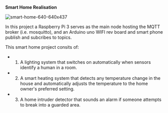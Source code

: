 **Smart Home Realisation**

![smart-home-640-640x437](https://user-images.githubusercontent.com/72282670/173175076-7a98e016-5935-44ca-aa88-42b0ebc3e40a.png)

In this project a Raspberry Pi 3 serves as the main node hosting the MQTT broker (i.e. mosquitto), and an Arduino uno WIFI rev board and smart phone publish and subcribes to topics.

This smart home project consits of:

* 1. A lighting system that switches on automatically when sensors identify a human in a room.

* 2. A smart heating system that detects any temperature change in the house and automatically adjusts the temperature to the home owner's preferred setting.

* 3. A home intruder detector that sounds an alarm if someone attempts to break into a guarded area.
